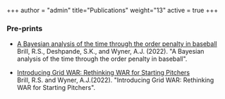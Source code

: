 +++
author = "admin"
title="Publications"
weight="13"
active = true
+++

<!-- 
### Pre-prints & Working Papers
-->

### Pre-prints

* [A Bayesian analysis of the time through the order penalty in baseball](https://arxiv.org/abs/2210.06724)      
Brill, R.S., Deshpande, S.K., and Wyner, A.J. (2022). "A Bayesian analysis of the time through the order penalty in baseball".

* [Introducing Grid WAR: Rethinking WAR for Starting Pitchers](https://arxiv.org/abs/2209.07274)      
Brill, R.S. and Wyner, A.J.(2022). "Introducing Grid WAR: Rethinking WAR for Starting Pitchers".

